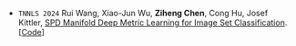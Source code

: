 - ``TNNLS 2024`` Rui Wang, Xiao-Jun Wu, **Ziheng Chen**, Cong Hu, Josef Kittler, 
[SPD Manifold Deep Metric Learning for Image Set Classification](https://ieeexplore.ieee.org/stamp/stamp.jsp?tp=&arnumber=10467142).
[[Code](https://github.com/GitWR/SMDML.git)]